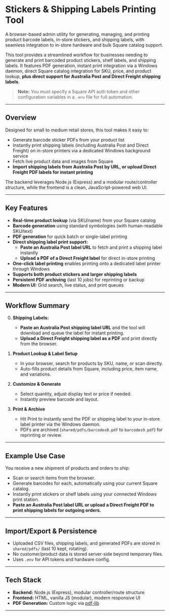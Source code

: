
# Stickers & Shipping Labels Printing Tool

A browser-based admin utility for generating, managing, and printing product barcode labels, in-store stickers, and shipping labels, with seamless integration to in-store hardware and bulk Square catalog support.

This tool provides a streamlined workflow for businesses needing to generate and print barcoded product stickers, shelf labels, and shipping labels. It features PDF generation, instant print integration via a Windows daemon, direct Square catalog integration for SKU, price, and product lookup, **plus direct support for Australia Post and Direct Freight shipping labels**.

> **Note:** You must specify a Square API auth token and other configuration variables in a `.env` file for full automation.

---

## Overview

Designed for small to medium retail stores, this tool makes it easy to:
- Generate barcode sticker PDFs from your product list
- Instantly print shipping labels (including Australia Post and Direct Freight) on in-store printers via a dedicated Windows background service
- Fetch live product data and images from Square
- **Import shipping labels from Australia Post by URL, or upload Direct Freight PDF labels for instant printing**

The backend leverages Node.js (Express) and a modular route/controller structure, while the frontend is a clean, JavaScript-powered web UI.

---

## Key Features

- **Real-time product lookup** (via SKU/name) from your Square catalog  
- **Barcode generation** using standard symbologies (with human-readable SKU/text)
- **PDF generation** for quick batch or single-label printing  
- **Direct shipping label print support:**
  - **Paste an Australia Post label URL** to fetch and print a shipping label instantly
  - **Upload a PDF of a Direct Freight label** for direct in-store printing
- **One-click label printing** enables printing onto a dedicated label printer through Windows
- **Supports both product stickers and larger shipping labels**
- **Persistent PDF archiving** (last 10 jobs) for reprinting or backup
- **Modern UI:** Grid search, live status, and print queues

---

## Workflow Summary

0. **Shipping Labels:**
   - **Paste an Australia Post shipping label URL** and the tool will download and queue the label for instant printing.
   - **Upload a Direct Freight shipping label as a PDF** and print directly from the browser.
1. **Product Lookup & Label Setup**
   - In your browser, search for products by SKU, name, or scan directly.
   - Auto-fills product details from Square, including price, item name, and variations.

2. **Customize & Generate**
   - Select quantity, adjust display text or price if needed.
   - Instantly preview barcode and layout.

3. **Print & Archive**
   - Hit Print to instantly send the PDF or shipping label to your in-store label printer via the Windows daemon.
   - PDFs are archived (`shared/pdfs/barcodes0.pdf` to `barcodes9.pdf`) for reprinting or review.


---

## Example Use Case

You receive a new shipment of products and orders to ship:
- Scan or search items from the browser.
- Generate barcodes for each, automatically using your current Square catalog.
- Instantly print stickers or shelf labels using your connected Windows print station.
- **Paste an Australia Post label URL or upload a Direct Freight PDF to print shipping labels for outgoing orders.**

---

## Import/Export & Persistence

- Uploaded CSV files, shipping labels, and generated PDFs are stored in `shared/pdfs/` (last 10 kept, rotating).
- No customer/product data is stored server-side beyond temporary files.
- Uses `.env` for API tokens and hardware config.

---

## Tech Stack

- **Backend:** Node.js (Express), modular controller/route structure
- **Frontend:** HTML, vanilla JS (modular), modern responsive UI
- **PDF Generation:** Custom logic via [pdf-lib](https://pdf-lib.js.org/)

---

